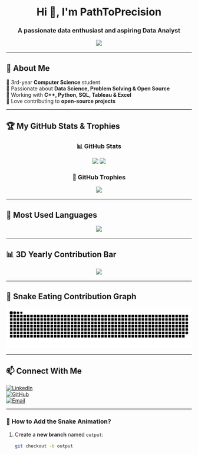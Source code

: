 <h1 align="center">Hi 👋, I'm PathToPrecision</h1>
<h3 align="center">A passionate data enthusiast and aspiring Data Analyst</h3>

<p align="center">
  <img src="https://readme-typing-svg.herokuapp.com?font=Fira+Code&weight=600&size=22&pause=1000&color=34D1BF&width=450&lines=Welcome+to+my+GitHub!;Aspiring+Data+Analyst;Problem+Solver+%26+Tech+Lover" />
</p>

---

## 🚀 About Me  
🔹 3rd-year **Computer Science** student  
🔹 Passionate about **Data Science, Problem Solving & Open Source**  
🔹 Working with **C++, Python, SQL, Tableau & Excel**  
🔹 Love contributing to **open-source projects**  

---

## 🏆 My GitHub Stats & Trophies  
<div align="center">

  ### 📊 GitHub Stats  
  <img src="https://github-readme-stats.vercel.app/api?username=PathToPrecision&show_icons=true&theme=tokyonight&hide_border=true" width="400" />
  <img src="https://streak-stats.demolab.com?user=PathToPrecision&theme=tokyonight&hide_border=true" width="400" />

  ### 🏅 GitHub Trophies  
  <img src="https://github-profile-trophy.vercel.app/?username=PathToPrecision&theme=onedark&row=1&column=7&margin-w=15" />

  

</div>

---

## 📌 Most Used Languages  
<p align="center">
  <img src="https://github-readme-stats.vercel.app/api/top-langs/?username=PathToPrecision&layout=compact&theme=tokyonight&hide_border=true" width="400" />
</p>

---

## 📊 3D Yearly Contribution Bar  
<p align="center">
  <img src="https://github-readme-activity-graph.vercel.app/graph?username=&theme=github" />
</p>

---

## 🐍 Snake Eating Contribution Graph  
<p align="center">
  <img src="https://raw.githubusercontent.com/PathToPrecision/PathToPrecision/main/assets/github-contribution-grid-snake.svg" />
</p>



---

## 📫 Connect With Me  
[![LinkedIn](https://img.shields.io/badge/LinkedIn-0A66C2?style=for-the-badge&logo=linkedin&logoColor=white)](https://www.linkedin.com/in/amardeepsarkar)  
[![GitHub](https://img.shields.io/badge/GitHub-171515?style=for-the-badge&logo=github&logoColor=white)](https://github.com/PathToPrecision)  
[![Email](https://img.shields.io/badge/Email-D14836?style=for-the-badge&logo=gmail&logoColor=white)](mailto:amardeep.sarkarrr@gmail.com)

---

### 🚀 **How to Add the Snake Animation?**
1. Create a **new branch** named `output`:  
   ```sh
   git checkout -b output

